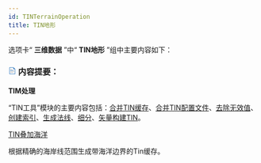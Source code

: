 ```yaml
---
id: TINTerrainOperation
title: TIN地形  
---  
```

选项卡“ **三维数据** ”中“ **TIN地形** ”组中主要内容如下：

### ![](../../../img/read.gif) 内容提要：

**TIM处理**

“TIN工具”模块的主要内容包括：[合并TIN缓存](CombineTin)、[合并TIN配置文件](CombineTinConfigFiles)、[去除无效值](RemoveInvalidValues)、[创建索引](NewIndex)、[生成法线](TinGenerateNormal)、[细分](SubdivideTIN)、[矢量构建TIN](GeoTIN)。

 [TIN叠加海洋](TINBuildWaterMask)

根据精确的海岸线范围生成带海洋边界的Tin缓存。



